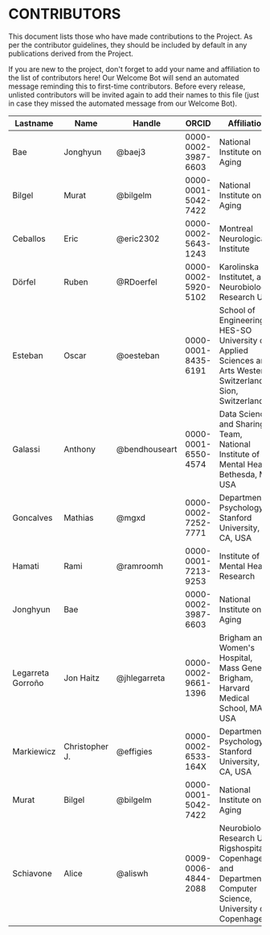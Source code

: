 # CONTRIBUTORS

This document lists those who have made contributions to the Project.
As per the contributor guidelines, they should be included by default in any publications derived from the Project.

If you are new to the project, don't forget to add your name and affiliation to the list of contributors here! Our Welcome Bot will send an automated message reminding this to first-time contributors.
Before every release, unlisted contributors will be invited again to add their names to this file (just in case they missed the automated message from our Welcome Bot).

| **Lastname** | **Name** | **Handle** | **ORCID** | **Affiliation** |
| --- | --- | --- | --- | --- |
| Bae | Jonghyun | @baej3 | 0000-0002-3987-6603 | National Institute on Aging |
| Bilgel | Murat | @bilgelm | 0000-0001-5042-7422 | National Institute on Aging |
| Ceballos | Eric | @eric2302 | 0000-0002-5643-1243 | Montreal Neurological Institute |
| Dörfel | Ruben | @RDoerfel | 0000-0002-5920-5102 | Karolinska Institutet, and Neurobiology Research Unit |
| Esteban | Oscar | @oesteban | 0000-0001-8435-6191 | School of Engineering, HES-SO University of Applied Sciences and Arts Western Switzerland, Sion, Switzerland |
| Galassi | Anthony | @bendhouseart | 0000-0001-6550-4574 | Data Science and Sharing Team, National Institute of Mental Health, Bethesda, MD, USA |
| Goncalves | Mathias | @mgxd | 0000-0002-7252-7771 | Department of Psychology, Stanford University, CA, USA |
| Hamati | Rami | @ramroomh | 0000-0001-7213-9253 | Institute of Mental Health Research |
| Jonghyun | Bae | | 0000-0002-3987-6603 | National Institute on Aging |
| Legarreta Gorroño | Jon Haitz | @jhlegarreta | 0000-0002-9661-1396 | Brigham and Women's Hospital, Mass General Brigham, Harvard Medical School, MA, USA |
| Markiewicz | Christopher J. | @effigies | 0000-0002-6533-164X | Department of Psychology, Stanford University, CA, USA |
| Murat | Bilgel | @bilgelm | 0000-0001-5042-7422 | National Institute on Aging |
| Schiavone | Alice | @aliswh | 0009-0006-4844-2088 | Neurobiology Research Unit, Rigshospitalet, Copenhagen and Department of Computer Science, University of Copenhagen |
